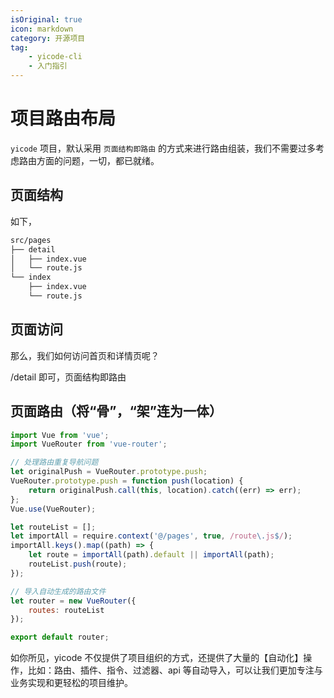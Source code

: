 ```yaml
---
isOriginal: true
icon: markdown
category: 开源项目
tag:
    - yicode-cli
    - 入门指引
---
```


# 项目路由布局

`yicode` 项目，默认采用 `页面结构即路由` 的方式来进行路由组装，我们不需要过多考虑路由方面的问题，一切，都已就绪。

## 页面结构

如下，

```bash
src/pages
├── detail
│   ├── index.vue
│   └── route.js
└── index
    ├── index.vue
    └── route.js
```

## 页面访问

那么，我们如何访问首页和详情页呢？

/detail 即可，页面结构即路由

## 页面路由（将“骨”，“架”连为一体）

```js
import Vue from 'vue';
import VueRouter from 'vue-router';

// 处理路由重复导航问题
let originalPush = VueRouter.prototype.push;
VueRouter.prototype.push = function push(location) {
    return originalPush.call(this, location).catch((err) => err);
};
Vue.use(VueRouter);

let routeList = [];
let importAll = require.context('@/pages', true, /route\.js$/);
importAll.keys().map((path) => {
    let route = importAll(path).default || importAll(path);
    routeList.push(route);
});

// 导入自动生成的路由文件
let router = new VueRouter({
    routes: routeList
});

export default router;
```

如你所见，yicode 不仅提供了项目组织的方式，还提供了大量的【自动化】操作，比如：路由、插件、指令、过滤器、api 等自动导入，可以让我们更加专注与业务实现和更轻松的项目维护。
